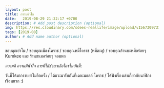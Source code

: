 ```yaml
---
layout: post
title: กราบย่าโม
date:   2019-08-29 21:32:17 +0700
description: # Add post description (optional)
img: https://res.cloudinary.com/sdees-reallife/image/upload/v1567309731/IMG_20190901_103739.jpg # Add image post (optional)
tags: [2019-08]
author: # Add name author (optional)
---
```

ขอบคุณย่าโม / ขอบคุณเมืองโคราช / ขอบคุณหมี่โคราช (หมี่ตะคุ) / ขอบคุณร้านบะหมี่อร่อยๆ Kumkee และ ร้านขนมอร่อยๆ จอมพล

<i class="fa fa-child" style="color:plum"></i>

*ความดี ความมีน้ำใจ การที่ได้ช่วยเหลือใครในวันนี้*:

วันนี้ได้มากราบย่าโมอีกครั้ง / ได้แวะมารับกันที่เดอะมอลล์ โคราช / ได้ฟังเรื่องเล่าเกี่ยวกับนาฬิกาเรือนแรก :)

